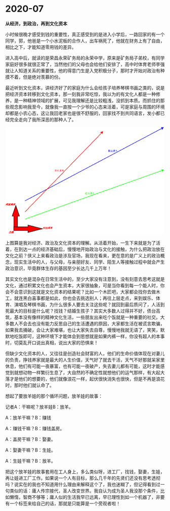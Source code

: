 # 2020-07

**从经济，到政治，再到文化资本**

小时候很晚才感受到钱的重要性，真正感受到的是进入小学后，一路回家的有一个同学，郭，他爸是一个小水泥板的合作人，出车祸死了，他就在财务上有了自由，相比之下，才能知道零用钱的差异。

进入高中后，就读的是荣昌永荣矿务局的永荣中学，原来是矿务局子弟校，有同学家庭好很多就很正常了，当然他们的父母也会给他们安排了，高中时体育老师李强就让人知道关系的重要性，他的得意门生是入党积极分子，那时才开始对政治有种摸不着，但是绝对羡慕的份。

最近听到文化资本，讲经济好了的家庭为什么会给孩子培养琴棋书画之类的，说是把经济资本转移到文化资本，那一刻我非常吃惊，我以为的有文化人都是一种修养，是一种精神领域的扩展，可见我理解还是比较粗浅，没抓到本质。而抓住的那些观念影响我至今，就像我一直按一个少爷的心态来活着，可是家庭与周围的环境却都是小农心态，这让我回老家也是很不舒服的，回家找不到共同语言，发小都已经完全走向了我所深恶的那种人了。

![Cultural-Capital](../../dia/Cultural-Capital.png)

上图算是我对经济、政治及文化资本的理解。从活着开始，一生下来就是为了活着，在到达一点的经济基础后，慢慢地开始政治与文化的接触，为什么把政治放在文化之前？侠义上来看政治是涉及官场，我现在看来，更在意的是广义上的政治概念，现实生活中的人，与父母，与亲朋好友、同学、陌生人等接触过程中就会产生政治意识，毕竟群体生存的基因至少长达几千上万年！

其实文化也是混杂在日常生活中的，至少大家没有注意到，没有刻意去思考这就是文化，通过积累文化也会产生资本，大家很抽象，可是当你看到每一个能人时，你会不会意识到这就是文化资本的结果呢？比如一个木匠吧，大家都会找你去做木工，就连黑白喜事都是如此，你也会去挑选别人；再往上层走点，来到娱乐、体育、演唱及琴棋书画，为什么很多人要去关注这些呢？就回到最后质问了，人活到死最大的目标是什么呢？找钱？结婚生孩子？其实大多数人过得并不好，债台高筑，基本没有像样的精神文化生活，一些朋友出来吃个饭就是一种重要的社交。大多数人不会去也没有能力反思自己的生活遭遇的原因，大家都生活在被谎言欺骗，如果我去捅破，会让大家难堪，也让大家失去自尊，慢慢地我就无语了，笑笑，默默地吃饭即可，这种环境下才能体会到思想就是如果内裤一样，你没有超人的本事时，切莫乱开口说出真相，说出大家的恐惧来！

但缺少文化资本的人，又往往是创造社会财富的人，他们的生命价值体现在对妻儿的负责，挣钱养家就是最大的人生价值，天气好了就去干活，天气不好那就呆家里休息，他们有可能一夜暴富，也有可能一夜破产，失去妻儿都有可能，这时才能感觉到就想动物一样繁衍生息了，大自然的不确定性就想他们的运气那样，有大起大落才是他们的想要的，他们就像浪花一样，起伏很快消失也很快，但是不再是浪花时，那时他们就认命了。

想起了要放羊娃的那个循环问题，放羊娃的故事：

记者A：干嘛呢？放羊娃B：放羊。

A：放羊干嘛？B：赚钱

A：赚钱干嘛？B：赚钱盖房。

A：盖房干嘛？B：娶妻。

A：娶妻干嘛？B：生娃。

A：生娃干嘛？B：放羊。

把这个放羊娃的故事套用在工人身上，多么类似呀，进工厂，找钱，娶妻，生娃，再让娃进工厂工作。如果说一个人有目标，那么几千年的先贤们还没有思考透彻吗？说实在的我也不知道用什么理由来解释这个了，我也迷糊了，但记得看到过一句类似的话：庸人传宗接代，圣人改变世界。我自认为成为圣人我没那个条件，比如懒惰，智商不够等；庸人似的生活我早已远离，早已理性到如一个机器了，非要有一个标签来给自己的话，那就是只能算是一个旁观者啦！
